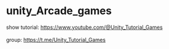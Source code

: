 # unity_Arcade_games
show tutorial: https://www.youtube.com/@Unity_Tutorial_Games
<br><br>
group: https://t.me/Unity_Tutorial_Games
<br><br>
